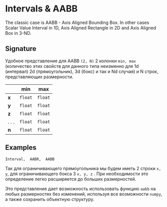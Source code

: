 # Intervals & AABB

The classic case is AABB - Axis Aligned Bounding Box.
In other cases Scalar Value Interval in 1D, Axis Aligned Rectangle in 2D and Axis Aligned Box in 3-ND.

## Signature

Удобное представление для AABB `(2, N)` 2 колонки `min, max` (количество этих свойств для данного типа неизменно
для 1d (интервал)
2d  (прямоугольник), 3d (бокс) и
так и Nd случая) и N строк, представляющих размерности.

|         | **min** | **max** |  
|---------|:-------:|---------|  
| **x**   | `float` | `float` |  
| **y**   | `float` | `float` | 
| **z**   | `float` | `float` | 
| .  .  . | `float` | `float` |   
| **n**   | `float` | `float` | 

## Examples

    Interval,  AABR,  AABB

Так для ограничивающего прямоугольника мы будем иметь 2 строки `x, y`, для ограничивающего бокса 3 `x, y, z` . При
необходимости это
определение легко расширяется до больших размерностей.

Это представление дает возможность использовать функцию `aabb` на любых размерностях без изменений, используя все
возможности `numpy`, а также сохранить объектную структуру.

